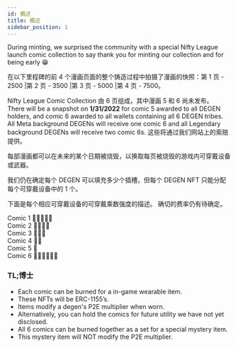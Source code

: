 ```yaml
---
id: 概述
title: 概述
sidebar_position: 1
---
```


During minting, we surprised the community with a special Nifty League launch comic collection to say thank you for minting our collection and for being early 😁

在以下里程碑的前 4 个漫画页面的整个铸造过程中拍摄了漫画的快照：第 1 页 - 2500 |第 2 页 - 3500 |第 3 页 - 5000 |第 4 页 - 7500。

Nifty League Comic Collection 由 6 页组成，其中漫画 5 和 6 尚未发布。 There will be a snapshot on **1/31/2022** for comic 5 awarded to all DEGEN holders, and comic 6 awarded to all wallets containing all 6 DEGEN tribes. All Meta background DEGENs will receive one comic 6 and all Legendary background DEGENs will receive two comic 6s. 这些将通过我们网站上的索赔提供。

每部漫画都可以在未来的某个日期被烧毁，以换取每页被烧毁的游戏内可穿戴设备或武器。

我们仍在确定每个 DEGEN 可以填充多少个插槽，但每个 DEGEN NFT 只能分配每个可穿戴设备中的 1 个。

下面是每个相应可穿戴设备的可穿戴乘数强度的描述。 确切的费率仍有待确定。

Comic 1 💪💪💪💪💪  
Comic 2 💪💪💪💪  
Comic 3 💪💪💪  
Comic 4 💪💪  
Comic 5 💪  
Comic 6 💪💪💪💪💪💪

### TL;博士

- Each comic can be burned for a in-game wearable item.
- These NFTs will be ERC-1155’s.
- Items modify a degen's P2E multiplier when worn.
- Alternatively, you can hold the comics for future utility we have not yet disclosed.
- All 6 comics can be burned together as a set for a special mystery item.
- This mystery item will NOT modify the P2E multiplier.
